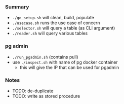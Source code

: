 
### Summary

* `./go_setup.sh` will clean, build, populate 
* `./usecase.sh` runs the use case of concern
* `./selector.sh` will query a table (as CLI argument)
* `./reader.sh` will query various tables

### pg admin

* `./run_pgadmin.sh` (contains pull)
* use `./inspect.sh` with name of pg docker container
    - this will give the IP that can be used for pgadmin

### Notes

* TODO: de-duplicate
* TODO: write as stored procedure

